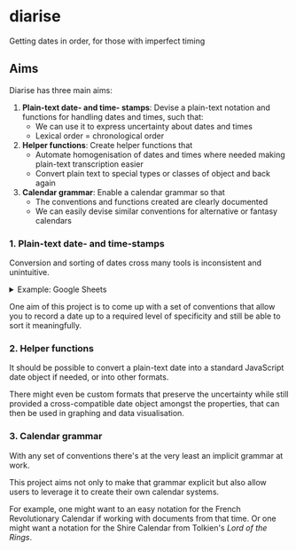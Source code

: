 # diarise

Getting dates in order, for those with imperfect timing

## Aims

Diarise has three main aims:

 1. **Plain-text date- and time- stamps**: Devise a plain-text notation and functions for handling dates and times, such that:
     - We can use it to express uncertainty about dates and times
     - Lexical order = chronological order
 2. **Helper functions**: Create helper functions that
     - Automate homogenisation of dates and times where needed making plain-text transcription easier
     - Convert plain text to special types or classes of object and back again
 3. **Calendar grammar**: Enable a calendar grammar so that
     - The conventions and functions created are clearly documented
     - We can easily devise similar conventions for alternative or fantasy calendars

### 1. Plain-text date- and time-stamps

Conversion and sorting of dates cross many tools is inconsistent and unintuitive.

<details>
<summary>Example: Google Sheets</summary>
Let's say that you have a list of dates and times that you want to put in order.

If you have complete dates and you put them into a spreadsheet (say Google Sheets), the tool will generally convert them into a special date-time format for you.

You can even format them to appear as you need them to.

![By going to "Format" in the menu, and then "Number" you can choose from preset or custom date formats.](./img/example-google-sheets-date-format-change.gif)

But if there is any uncertainty around your date, you may become stuck.

Let's say you know about an event in May 2023 but you don't know when.

So you type `2023/05`.

Google Sheets will interpret that as 1st May 2022 for you. It will continue to display `2023/05` but the uncertainty itself is easily lost. If you format the entire column in the same way, you lose the formatting and the more general vagueness you were trying to express with your date.

![You can see the specific date Google Sheets has inferred from in the formula bar, by opening the calendar view in the actual cell, and by changing the format for the cell or the entire column.](./img/example-google-sheets-less-specific-date.gif)

While, because of this, your date will still sort okay (after April 2023 but before more specific dates in May 2023), you might trick yourself into thinking you have something more exact than you do. And, if you mark the date with something outside the date conventions that Google Sheets understands, then "date" won't be treated as a date at all. It will fall outside the usual sorting, which means you can't see at glance roughly where it should fall in the list of events.

![Using a question mark in place of the day part of the date will set your information apart and mean it can't be sorted in the same way as your known dates.](./img/example-google-sheets-sort-and-mark-unspecific-date.gif)

Likewise if you know of an event in 2023 but don't even know which month it's in and put that in your column, you won't be able to sort it between dates in surrounding years. And if you format it like the rest of the column, you'll be in for a surprise...

![2023 formatted as a date in Google Sheets becomes 15th July 1905.](./img/example-google-sheets-year-sorting-and-formatting.gif)
</details>

One aim of this project is to come up with a set of conventions that allow you to record a date up to a required level of specificity and still be able to sort it meaningfully.


### 2. Helper functions

It should be possible to convert a plain-text date into a standard JavaScript date object if needed, or into other formats.

There might even be custom formats that preserve the uncertainty while still provided a cross-compatible date object amongst the properties, that can then be used in graphing and data visualisation.

### 3. Calendar grammar

With any set of conventions there's at the very least an implicit grammar at work.

This project aims not only to make that grammar explicit but also allow users to leverage it to create their own calendar systems.

For example, one might want to an easy notation for the French Revolutionary Calendar if working with documents from that time. Or one might want a notation for the Shire Calendar from Tolkien's _Lord of the Rings_.
